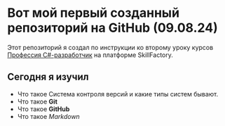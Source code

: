# Вот мой первый созданный репозиторий на GitHub (09.08.24) 
Этот репозиторий я создал по инструкции ко второму уроку курсов [Профессия C#-разработчик](https://apps.skillfactory.ru/learning/course/course-v1:SkillFactory+CDEV+2021/block-v1:SkillFactory+CDEV+2021+type@sequential+block@08bc860288a24248ad5aec35f1e9662e/block-v1:SkillFactory+CDEV+2021+type@vertical+block@40d9d6e01eae4fee8296485976d59fb0) на платформе SkillFactory. 
## Сегодня я изучил 
* Что такое Система контроля версий и какие типы систем бывают.
* Что такое **Git**
* Что такое **GitHub**
* Что такое _Markdown_
